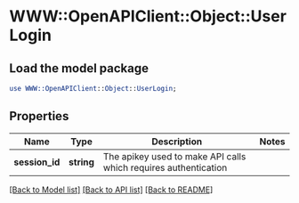 # WWW::OpenAPIClient::Object::UserLogin

## Load the model package
```perl
use WWW::OpenAPIClient::Object::UserLogin;
```

## Properties
Name | Type | Description | Notes
------------ | ------------- | ------------- | -------------
**session_id** | **string** | The apikey used to make API calls which requires authentication | 

[[Back to Model list]](../README.md#documentation-for-models) [[Back to API list]](../README.md#documentation-for-api-endpoints) [[Back to README]](../README.md)


